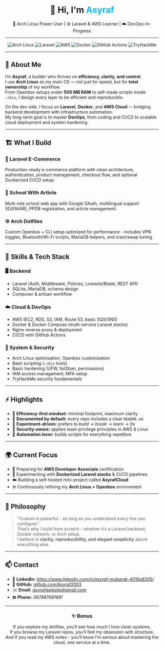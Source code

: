 <div align="center">

# 👋 Hi, I'm <span style="color:#00BFFF;">Asyraf</span>  
🧠 Arch Linux Power User | ⚙️ Laravel & AWS Learner | ☁️ DevOps-In-Progress  

---

![Arch Linux](https://img.shields.io/badge/OS-Arch%20Linux-blue?logo=arch-linux&logoColor=white)
![Laravel](https://img.shields.io/badge/Framework-Laravel-red?logo=laravel&logoColor=white)
![AWS](https://img.shields.io/badge/Cloud-AWS-orange?logo=amazon-aws&logoColor=white)
![Docker](https://img.shields.io/badge/DevOps-Docker-2496ED?logo=docker&logoColor=white)
![GitHub Actions](https://img.shields.io/badge/CI-CD-2088FF?logo=githubactions&logoColor=white)
![TryHackMe](https://img.shields.io/badge/Security-TryHackMe-212C42?logo=tryhackme&logoColor=red)

---

</div>

## 🧠 About Me
I’m **Asyraf**, a builder who thrives on **efficiency, clarity, and control**.  
I use **Arch Linux** as my main OS — not just for speed, but for **total ownership** of my workflow.  
From Openbox setups under **500 MB RAM** to self-made scripts inside `~/bin`, I design every layer to be efficient and reproducible.  

On the dev side, I focus on **Laravel**, **Docker**, and **AWS Cloud** — bridging backend development with infrastructure automation.  
My long-term goal is to master **DevOps**, from coding and CI/CD to scalable cloud deployment and system hardening.

---

## 🏗️ What I Build
### 🛒 Laravel E-Commerce  
Production-ready e-commerce platform with clean architecture, authentication, product management, checkout flow, and optional Dockerized CI/CD setup.  

### 🏫 School With Article  
Multi-role school web app with Google OAuth, multilingual support (ID/EN/AR), PPDB registration, and article management.  

### ⚙️ Arch Dotfiles  
Custom Openbox + CLI setup optimized for performance - includes VPN toggles, Bluetooth/Wi-Fi scripts, MariaDB helpers, and zram/swap tuning.  

---

## 🧩 Skills & Tech Stack

### 🖥️ **Backend**
- Laravel (Auth, Middleware, Policies, Livewire/Blade, REST API)  
- SQLite, MariaDB, schema design  
- Composer & artisan workflow  

### ☁️ **Cloud & DevOps**
- AWS (EC2, RDS, S3, IAM, Route 53, basic SQS/SNS)  
- Docker & Docker Compose (multi-service Laravel stacks)  
- Nginx reverse proxy & deployment  
- CI/CD with GitHub Actions  

### 🧱 **System & Security**
- Arch Linux optimization, Openbox customization  
- Bash scripting (`~/bin` tools)  
- Basic hardening (UFW, fail2ban, permissions)  
- IAM access management, MFA setup  
- TryHackMe security fundamentals  

---

## ⚡ Highlights
- 🚀 **Efficiency-first mindset:** minimal footprint, maximum clarity  
- 📘 **Documented by default:** every repo includes a clear `README.md`  
- 🧠 **Experiment-driven:** prefers to *build → break → learn → fix*  
- 🔐 **Security-aware:** applies least-privilege principles in AWS & Linux  
- 🧰 **Automation lover:** builds scripts for everything repetitive  

---

## 🌍 Current Focus
- 🎯 Preparing for **AWS Developer Associate** certification  
- 🐳 Experimenting with **Dockerized Laravel stacks** & CI/CD pipelines  
- ☁️ Building a self-hosted mini-project called **AsyrafCloud**  
- ⚙️ Continuously refining my **Arch Linux + Openbox** environment  

---

## 🧾 Philosophy
> “Custom is powerful - as long as you understand every line you configure.”  
That’s why I build from scratch - whether it’s a Laravel backend, Docker network, or Arch setup.  
I believe in **clarity, reproducibility, and elegant simplicity** above everything else.

---

## 📫 Contact
- 💼 **LinkedIn:** *https://www.linkedin.com/in/asyraf-mubarak-4016a8305/*  
- 🐙 **GitHub:** [github.com/Asyraf2003](https://github.com/Asyraf2003)  
- ✉️ **Email:** *asyrafwebsite@gmail.com*  
- ☎️ **Phone:** *087887681881*  

---

<div align="center">

### ✨ Bonus
If you explore my dotfiles, you’ll see how much I love clean systems.  
If you browse my Laravel repos, you’ll feel my obsession with structure.  
And if you read my AWS notes - you’ll know I’m serious about mastering the cloud, one service at a time.  

</div>

